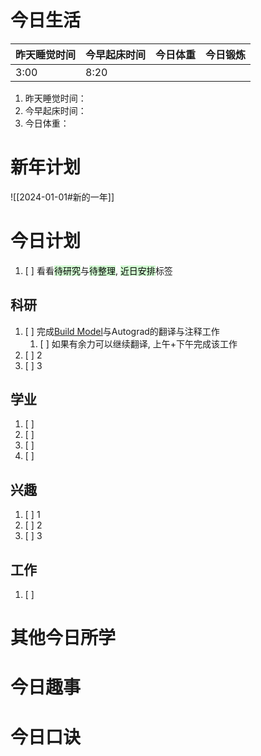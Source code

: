 
# 今日生活

| 昨天睡觉时间 | 今早起床时间 | 今日体重 | 今日锻炼 |
| ------ | ------ | ---- | ---- |
| 3:00   | 8:20   |      |      |

1. 昨天睡觉时间：
2. 今早起床时间：
3. 今日体重：

# 新年计划

![[2024-01-01#新的一年]]

# 今日计划

1. [ ] 看看<mark style="background: #BBFABBA6;">待研究</mark>与<mark style="background: #BBFABBA6;">待整理</mark>,  <mark style="background: #BBFABBA6;">近日安排</mark>标签

## 科研

1. [ ] 完成[Build Model](https://pytorch.org/tutorials/beginner/basics/buildmodel_tutorial.html)与Autograd的翻译与注释工作
	1. [ ] 如果有余力可以继续翻译, 上午+下午完成该工作
2. [ ] 2
3. [ ] 3 

## 学业

1. [ ] 
2. [ ] 
3. [ ] 
4. [ ] 

## 兴趣

1. [ ] 1
2. [ ] 2
3. [ ] 3 


## 工作

1. [ ] 

# 其他今日所学



# 今日趣事



# 今日口诀


